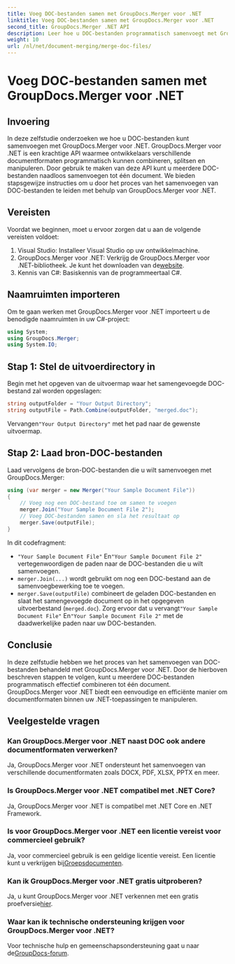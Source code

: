 ```yaml
---
title: Voeg DOC-bestanden samen met GroupDocs.Merger voor .NET
linktitle: Voeg DOC-bestanden samen met GroupDocs.Merger voor .NET
second_title: GroupDocs.Merger .NET API
description: Leer hoe u DOC-bestanden programmatisch samenvoegt met GroupDocs.Merger voor .NET. Volg onze stapsgewijze handleiding om meerdere documenten naadloos in één te combineren.
weight: 10
url: /nl/net/document-merging/merge-doc-files/
---
```


# Voeg DOC-bestanden samen met GroupDocs.Merger voor .NET

## Invoering
In deze zelfstudie onderzoeken we hoe u DOC-bestanden kunt samenvoegen met GroupDocs.Merger voor .NET. GroupDocs.Merger voor .NET is een krachtige API waarmee ontwikkelaars verschillende documentformaten programmatisch kunnen combineren, splitsen en manipuleren. Door gebruik te maken van deze API kunt u meerdere DOC-bestanden naadloos samenvoegen tot één document. We bieden stapsgewijze instructies om u door het proces van het samenvoegen van DOC-bestanden te leiden met behulp van GroupDocs.Merger voor .NET.
## Vereisten
Voordat we beginnen, moet u ervoor zorgen dat u aan de volgende vereisten voldoet:
1. Visual Studio: Installeer Visual Studio op uw ontwikkelmachine.
2.  GroupDocs.Merger voor .NET: Verkrijg de GroupDocs.Merger voor .NET-bibliotheek. Je kunt het downloaden van de[website](https://releases.groupdocs.com/merger/net/).
3. Kennis van C#: Basiskennis van de programmeertaal C#.
## Naamruimten importeren
Om te gaan werken met GroupDocs.Merger voor .NET importeert u de benodigde naamruimten in uw C#-project:
```csharp
using System; 
using GroupDocs.Merger;
using System.IO;
```
## Stap 1: Stel de uitvoerdirectory in
Begin met het opgeven van de uitvoermap waar het samengevoegde DOC-bestand zal worden opgeslagen:
```csharp
string outputFolder = "Your Output Directory";
string outputFile = Path.Combine(outputFolder, "merged.doc");
```
 Vervangen`"Your Output Directory"` met het pad naar de gewenste uitvoermap.
## Stap 2: Laad bron-DOC-bestanden
Laad vervolgens de bron-DOC-bestanden die u wilt samenvoegen met GroupDocs.Merger:
```csharp
using (var merger = new Merger("Your Sample Document File"))
{
    // Voeg nog een DOC-bestand toe om samen te voegen
    merger.Join("Your Sample Document File 2");
    // Voeg DOC-bestanden samen en sla het resultaat op
    merger.Save(outputFile);
}
```
In dit codefragment:
- `"Your Sample Document File"` En`"Your Sample Document File 2"` vertegenwoordigen de paden naar de DOC-bestanden die u wilt samenvoegen.
- `merger.Join(...)` wordt gebruikt om nog een DOC-bestand aan de samenvoegbewerking toe te voegen.
- `merger.Save(outputFile)` combineert de geladen DOC-bestanden en slaat het samengevoegde document op in het opgegeven uitvoerbestand (`merged.doc`).
 Zorg ervoor dat u vervangt`"Your Sample Document File"` En`"Your Sample Document File 2"` met de daadwerkelijke paden naar uw DOC-bestanden.
## Conclusie
In deze zelfstudie hebben we het proces van het samenvoegen van DOC-bestanden behandeld met GroupDocs.Merger voor .NET. Door de hierboven beschreven stappen te volgen, kunt u meerdere DOC-bestanden programmatisch effectief combineren tot één document. GroupDocs.Merger voor .NET biedt een eenvoudige en efficiënte manier om documentformaten binnen uw .NET-toepassingen te manipuleren.

## Veelgestelde vragen
### Kan GroupDocs.Merger voor .NET naast DOC ook andere documentformaten verwerken?
Ja, GroupDocs.Merger voor .NET ondersteunt het samenvoegen van verschillende documentformaten zoals DOCX, PDF, XLSX, PPTX en meer.
### Is GroupDocs.Merger voor .NET compatibel met .NET Core?
Ja, GroupDocs.Merger voor .NET is compatibel met .NET Core en .NET Framework.
### Is voor GroupDocs.Merger voor .NET een licentie vereist voor commercieel gebruik?
 Ja, voor commercieel gebruik is een geldige licentie vereist. Een licentie kunt u verkrijgen bij[Groepsdocumenten](https://purchase.groupdocs.com/buy).
### Kan ik GroupDocs.Merger voor .NET gratis uitproberen?
 Ja, u kunt GroupDocs.Merger voor .NET verkennen met een gratis proefversie[hier](https://releases.groupdocs.com/).
### Waar kan ik technische ondersteuning krijgen voor GroupDocs.Merger voor .NET?
 Voor technische hulp en gemeenschapsondersteuning gaat u naar de[GroupDocs-forum](https://forum.groupdocs.com/c/merger/32).